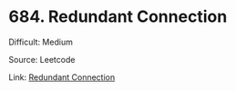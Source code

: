 # 684. Redundant Connection
Difficult: Medium

Source: Leetcode

Link: [Redundant Connection](https://leetcode.com/problems/redundant-connection/description/)
